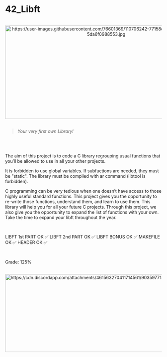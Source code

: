 # 42_Libft

<div align="center"><br>
  <img src="https://user-images.githubusercontent.com/76601369/110706242-77158d00-81ef-11eb-8085-5da6f0988553.jpg" alt="https://user-images.githubusercontent.com/76601369/110706242-77158d00-81ef-11eb-8085-5da6f0988553.jpg" width="650" height="300">
</div>
</br>

> *Your very first own Library!*
</br>
</br>
<p> The aim of this project is to code a C library regrouping usual functions that you’ll be allowed to use in all your other projects.
</br>
<p> It is forbidden to use global variables. If subfuctions are needed, they must be "static". The library must be compiled with ar command (libtool is forbidden).
</br>
<p> C programming can be very tedious when one doesn’t have access to those highly useful standard functions. This project gives you the opportunity to re-write those functions, understand them, and learn to use them. This library will help you for all your future C projects. Through this project, we also give you the opportunity to expand the list of functions with your own. Take the time to expand your libft throughout the year.
</br></p>
</br>
<p> LIBFT 1st PART OK ✅ LIBFT 2nd PART OK ✅ LIBFT BONUS OK ✅ MAKEFILE OK ✅ HEADER OK ✅</p>
</br>
<p> Grade: 125% </p>
<div style="display: inline"><br>
   <img src="https://cdn.discordapp.com/attachments/461563270411714561/903597715114557470/Screenshot_2021-10-29_at_11.52.15.png" alt="https://cdn.discordapp.com/attachments/461563270411714561/903597715114557470/Screenshot_2021-10-29_at_11.52.15.png" class="transparent shrinkToFit" width="1671" height="250">
</div>
